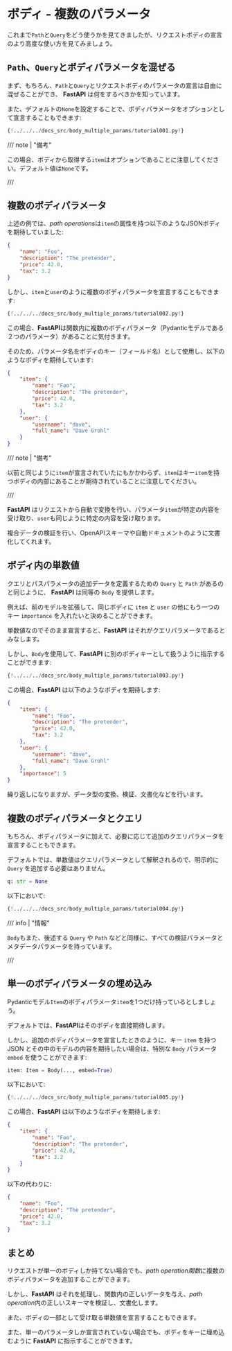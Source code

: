 # ボディ - 複数のパラメータ

これまで`Path`と`Query`をどう使うかを見てきましたが、リクエストボディの宣言のより高度な使い方を見てみましょう。

## `Path`、`Query`とボディパラメータを混ぜる

まず、もちろん、`Path`と`Query`とリクエストボディのパラメータの宣言は自由に混ぜることができ、 **FastAPI** は何をするべきかを知っています。

また、デフォルトの`None`を設定することで、ボディパラメータをオプションとして宣言することもできます:

```Python hl_lines="19 20 21"
{!../../../docs_src/body_multiple_params/tutorial001.py!}
```

/// note | "備考"

この場合、ボディから取得する`item`はオプションであることに注意してください。デフォルト値は`None`です。

///

## 複数のボディパラメータ

上述の例では、*path operations*は`item`の属性を持つ以下のようなJSONボディを期待していました:

```JSON
{
    "name": "Foo",
    "description": "The pretender",
    "price": 42.0,
    "tax": 3.2
}
```

しかし、`item`と`user`のように複数のボディパラメータを宣言することもできます:

```Python hl_lines="22"
{!../../../docs_src/body_multiple_params/tutorial002.py!}
```

この場合、**FastAPI**は関数内に複数のボディパラメータ（Pydanticモデルである２つのパラメータ）があることに気付きます。

そのため、パラメータ名をボディのキー（フィールド名）として使用し、以下のようなボディを期待しています:

```JSON
{
    "item": {
        "name": "Foo",
        "description": "The pretender",
        "price": 42.0,
        "tax": 3.2
    },
    "user": {
        "username": "dave",
        "full_name": "Dave Grohl"
    }
}
```

/// note | "備考"

以前と同じように`item`が宣言されていたにもかかわらず、`item`はキー`item`を持つボディの内部にあることが期待されていることに注意してください。

///

**FastAPI** はリクエストから自動で変換を行い、パラメータ`item`が特定の内容を受け取り、`user`も同じように特定の内容を受け取ります。

複合データの検証を行い、OpenAPIスキーマや自動ドキュメントのように文書化してくれます。

## ボディ内の単数値

クエリとパスパラメータの追加データを定義するための `Query` と `Path` があるのと同じように、 **FastAPI** は同等の `Body` を提供します。

例えば、前のモデルを拡張して、同じボディに `item` と `user` の他にもう一つのキー `importance` を入れたいと決めることができます。

単数値なのでそのまま宣言すると、**FastAPI** はそれがクエリパラメータであるとみなします。

しかし、`Body`を使用して、**FastAPI** に別のボディキーとして扱うように指示することができます:


```Python hl_lines="23"
{!../../../docs_src/body_multiple_params/tutorial003.py!}
```

この場合、**FastAPI** は以下のようなボディを期待します:


```JSON
{
    "item": {
        "name": "Foo",
        "description": "The pretender",
        "price": 42.0,
        "tax": 3.2
    },
    "user": {
        "username": "dave",
        "full_name": "Dave Grohl"
    },
    "importance": 5
}
```

繰り返しになりますが、データ型の変換、検証、文書化などを行います。

## 複数のボディパラメータとクエリ

もちろん、ボディパラメータに加えて、必要に応じて追加のクエリパラメータを宣言することもできます。

デフォルトでは、単数値はクエリパラメータとして解釈されるので、明示的に `Query` を追加する必要はありません。

```Python
q: str = None
```

以下において:

```Python hl_lines="27"
{!../../../docs_src/body_multiple_params/tutorial004.py!}
```

/// info | "情報"

`Body`もまた、後述する `Query` や `Path` などと同様に、すべての検証パラメータとメタデータパラメータを持っています。

///

## 単一のボディパラメータの埋め込み

Pydanticモデル`Item`のボディパラメータ`item`を1つだけ持っているとしましょう。

デフォルトでは、**FastAPI**はそのボディを直接期待します。

しかし、追加のボディパラメータを宣言したときのように、キー `item` を持つ JSON とその中のモデルの内容を期待したい場合は、特別な `Body` パラメータ `embed` を使うことができます:

```Python
item: Item = Body(..., embed=True)
```

以下において:

```Python hl_lines="17"
{!../../../docs_src/body_multiple_params/tutorial005.py!}
```

この場合、**FastAPI** は以下のようなボディを期待します:

```JSON hl_lines="2"
{
    "item": {
        "name": "Foo",
        "description": "The pretender",
        "price": 42.0,
        "tax": 3.2
    }
}
```

以下の代わりに:

```JSON
{
    "name": "Foo",
    "description": "The pretender",
    "price": 42.0,
    "tax": 3.2
}
```

## まとめ

リクエストが単一のボディしか持てない場合でも、*path operation関数*に複数のボディパラメータを追加することができます。

しかし、**FastAPI** はそれを処理し、関数内の正しいデータを与え、*path operation*内の正しいスキーマを検証し、文書化します。

また、ボディの一部として受け取る単数値を宣言することもできます。

また、単一のパラメータしか宣言されていない場合でも、ボディをキーに埋め込むように **FastAPI** に指示することができます。
